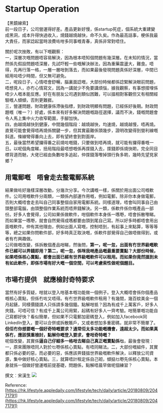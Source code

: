 # Startup Operation

【黑鏡線索】  
前一段日子，公司營運得好差。產品更新好慢，係startup死症，個系統大重建變成黑洞，成本升得快過收入，燒錢越燒越快，命不久矣。作為最高話事，梗係我最大責任，而家諗起當時浪費咗咁多同事嘅青春，真係非常對唔住。

關於呢次挫敗，有以下嘅觀察：  
一，深層次嘅問題唔容易解決，因為根本唔知個問題有幾深層。在未知的情況，當然係先假設問題唔深層，先試吓輕一些嘅解決辦法，因為重藥震盪大，難食。唔得，先再行落一格，一層一層咁剝落去，而如果最後發現問題真係好深層，中間已經用咗唔少時間，但又無可避免。  
二，呢段日子，心情唔會舒暢，腦裏面諗嘅，大部份時候都係諗緊解決眼前問題，唔想見人，亦冇心情寫文，因為一講就少不免要講煩惱，據我觀察，有事想摺埋係唔少人嘅本能反應。好在有朋友公司遇到類似困難，可以搵相對客觀但又有相關經驗嘅人傾傾，否則更難捱。  
三，營運問題，財政健康係滯後指標，到財政明顯有問題，已經係好後期。財政問題嘅（唯一？）好處，係本來有好多解決問題嘅路徑選擇，議而不決，錢嘅問題會令人馬上集中火力收窄範圍，手腳加快。  
四，由越燒越快到健康，中間幾個階段：越燒越快，均速燒，越燒越慢，唔再燒。直覺可能會覺得唔再燒係關鍵一步，但其實最難係頭幾步，證明改變得到營利線嘅斜道。條線彎得番向上去，即有望終會到對面岸。  
五，最後當然希望攞得番之前燒咗嘅錢，只要做到唔再燒，就可能有攞得番嘅一日。以呢個角度睇，扭局階段最唔想嘅係再揼錢入去，揼錢即係燒快啲，完全同目標背道而馳，大佬已經由負數咁多追起，仲揼錢落嚟掉頭行負多啲，幾時先望見家鄉？

## 用電郵嘅　唔會走去整電郵系統

結果做咗好幾樣深層改動，分幾次分享。今次講嘅一樣，係關於用出面公司嘅軟件。公司用嘅軟件分兩類，一類係內部運作用嘅，例如電郵，除非你本身做電郵，否則大概唔會走去叫自己同事整個自家用電郵系統。同樣道理，唔會叫同事自己由頭整部電腦，由頭整個作業系統而唔畀錢解決。另一類，係軟件係你嘅產品一部份。好多人會覺得，公司如果係做軟件，咁個軟件本身係一嚿嘢，唔會拆散嚟睇。而如果當一嚿嘢，就會自然覺得成嚿都要由頭到尾自己寫。所以好多時都唔會用出面嘅軟件。仲有其他理由，例如出面人寫嘅，控制唔到，有起事上來點算，等等等等，總之如果你問軟件部，好多時真正取決嘅，係軟件部覺得自己做唔做得到，或者有冇興趣做。  
公司做嘅改變，係拆散個產品咁睇，然後問，**第一，呢一忽，出面有冇世界級嘅軟件已經可以畀錢即用？第二，呢一忽，係咪我哋產品嘅最重要賣點？**大部份時候，如果唔係核心賣點，都會出面已經有世界級嘅軟件可以租用。而**如果你竟然搵到未有如此軟件，即係市場有好大嘅一個空間，可以考慮索性做呢個題目。**

## 市場冇提供　就應檢討奇特要求

當然有好多質疑，咁就以登入咁基本嘅功能做一個例子。登入大概唔會係你個產品嘅核心賣點，但係冇咗又唔得。有冇世界級嘅軟件租用？有幾間，幾百蚊美金一個月起錶，同樣價錢請人只係請多幾個鐘。點解咁抵？因為有成千上萬客戶，好多人夾錢。可唔可信？有成千上萬公司用緊，起碼有好多人一齊考驗。咁簡單嘅功能自己寫都好快？看似簡單，但如果不只電郵加密碼登入，例如加入facebook同LinkedIn登入，要可以合併或拆散賬戶，又或者想加多重密碼，就非常不簡單了。**但佢冇你想要嘅一個好奇特嘅要求？通常佢太多功能嘅機會，遠超太少。而如果真係冇，應該慎重檢討，點解你嘅登入要求，會咁奇特嘅？**  
呢個改變，其實係**逼自己仔細多一格咁去睇自己真正嘅賣點係乜**，最後會發現：一，原來團隊唔同人對於乜嘢係核心賣點，有唔同睇法。二，大部份嘅組件，其實都只係必要的惡，而必要的惡，係應該畀錢搵世界級嘅軟件解決，以釋放公司資源，集中做好核心賣點。三，就算唔計租定係自己砌，傾掂乜嘢先係核心賣點，本身就係一個做好營運嘅前提基礎，問題係，點解唔晨早做呢個練習？

撰文︰宋漢生 ![](https://staticlayout.appledaily.hk/web_images/layout/art_end.gif)

Reference: [https://hk.lifestyle.appledaily.com/lifestyle/tech/daily/article/20180809/20471791](https://hk.lifestyle.appledaily.com/lifestyle/tech/daily/article/20180809/20471791)


